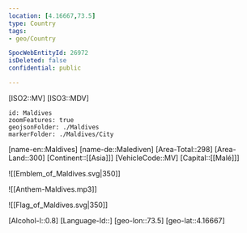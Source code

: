 ```yaml
---
location: [4.16667,73.5]
type: Country
tags:
- geo/Country

SpocWebEntityId: 26972
isDeleted: false
confidential: public

---
```

[ISO2::MV]
[ISO3::MDV]
```leaflet
id: Maldives
zoomFeatures: true
geojsonFolder: ./Maldives
markerFolder: ./Maldives/City
```

[name-en::Maldives]
[name-de::Malediven]
[Area-Total::298]
[Area-Land::300]
[Continent::[[Asia]]]
[VehicleCode::MV]
[Capital::[[Malé]]]

![[Emblem_of_Maldives.svg|350]]

![[Anthem-Maldives.mp3]]

![[Flag_of_Maldives.svg|350]]

[Alcohol-l::0.8]
[Language-Id::]
[geo-lon::73.5]
[geo-lat::4.16667]

